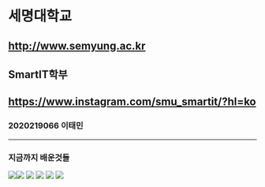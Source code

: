 # 세명대학교
http://www.semyung.ac.kr
---
## SmartIT학부
https://www.instagram.com/smu_smartit/?hl=ko
---
### 2020219066 이태민
---
### 지금까지 배운것들
<img src="https://img.shields.io/badge/1%ED%95%99%EB%85%84-C%EC%96%B8%EC%96%B4-blue"><img src="https://img.shields.io/badge/1%ED%95%99%EB%85%84-Python-orange">
<img src="https://img.shields.io/badge/1%ED%95%99%EB%85%84-Python-orange">
<img src="https://img.shields.io/badge/2%ED%95%99%EB%85%84-C%2B%2B-blue">
<img src="https://img.shields.io/badge/2%ED%95%99%EB%85%84-%EC%BD%94%EB%9E%A9-green">
<img src="https://img.shields.io/badge/2%ED%95%99%EB%85%84-ubuntu-yellow">
